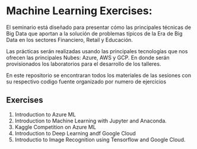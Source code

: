 # Machine Learning Exercises:

El seminario está diseñado para presentar cómo las principales técnicas de Big Data que aportan a la solución de problemas típicos de la Era de Big Data en los sectores Financiero, Retail y Educación.

Las prácticas serán realizadas usando las principales tecnologías que nos ofrecen las principales Nubes: Azure, AWS y GCP. En donde serán provisionados los laboratorios para el desarrollo de los talleres.

En este repositorio se encontraran todos los materiales de las sesiones con su respectivo codigo fuente organizado por numero de ejercicios

## Exercises

  1. Introduction to Azure ML
  2. Introduction to Machine Learning with Jupyter and Anaconda.
  3. Kaggle Competition on Azure ML
  4. Introduction to Deep Learning andf Google Cloud
  5. Introductio to Image Recognition using Tensorflow and Google Cloud.
